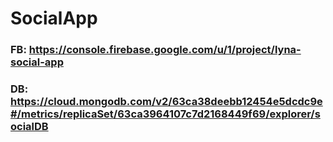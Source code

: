 # SocialApp

### FB: https://console.firebase.google.com/u/1/project/lyna-social-app
### DB: https://cloud.mongodb.com/v2/63ca38deebb12454e5dcdc9e#/metrics/replicaSet/63ca3964107c7d2168449f69/explorer/socialDB

